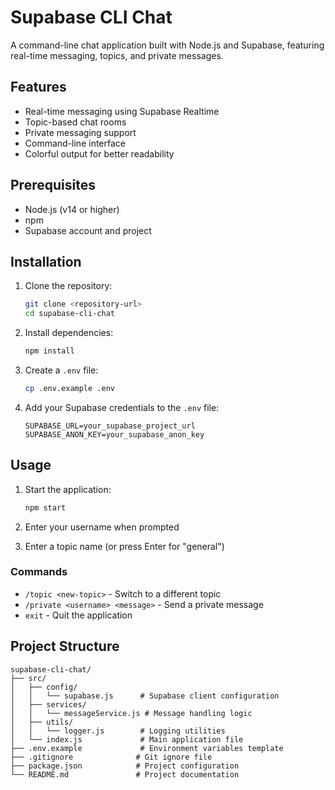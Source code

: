 # Supabase CLI Chat

A command-line chat application built with Node.js and Supabase, featuring real-time messaging, topics, and private messages.

## Features

- Real-time messaging using Supabase Realtime
- Topic-based chat rooms
- Private messaging support
- Command-line interface
- Colorful output for better readability

## Prerequisites

- Node.js (v14 or higher)
- npm
- Supabase account and project

## Installation

1. Clone the repository:
   ```bash
   git clone <repository-url>
   cd supabase-cli-chat
   ```

2. Install dependencies:
   ```bash
   npm install
   ```

3. Create a `.env` file:
   ```bash
   cp .env.example .env
   ```

4. Add your Supabase credentials to the `.env` file:
   ```
   SUPABASE_URL=your_supabase_project_url
   SUPABASE_ANON_KEY=your_supabase_anon_key
   ```

## Usage

1. Start the application:
   ```bash
   npm start
   ```

2. Enter your username when prompted
3. Enter a topic name (or press Enter for "general")

### Commands

- `/topic <new-topic>` - Switch to a different topic
- `/private <username> <message>` - Send a private message
- `exit` - Quit the application

## Project Structure

```
supabase-cli-chat/
├── src/
│   ├── config/
│   │   └── supabase.js      # Supabase client configuration
│   ├── services/
│   │   └── messageService.js # Message handling logic
│   ├── utils/
│   │   └── logger.js        # Logging utilities
│   └── index.js             # Main application file
├── .env.example             # Environment variables template
├── .gitignore              # Git ignore file
├── package.json            # Project configuration
└── README.md               # Project documentation
```